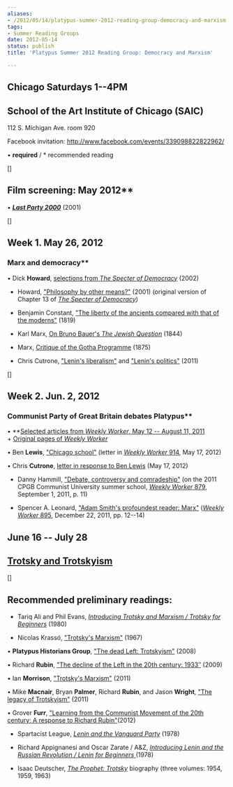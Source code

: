 ```yaml
---
aliases:
- /2012/05/14/platypus-summer-2012-reading-group-democracy-and-marxism
tags:
- Summer Reading Groups
date: 2012-05-14
status: publish
title: 'Platypus Summer 2012 Reading Group: Democracy and Marxism'

---
```

## Chicago Saturdays 1--4PM

## School of the Art Institute of Chicago (SAIC)

112 S. Michigan Ave. room 920

Facebook invitation: <http://www.facebook.com/events/339098822822962/>

• **required** / * recommended reading



[]

## Film screening: May 2012**

• [***Last Party 2000***](http://www.imdb.com/title/tt0253201/) (2001)



[]

## Week 1. May 26, 2012

### Marx and democracy**

• Dick **Howard**, [selections from *The Specter of Democracy*](/file/readings/howarddick_thespecterofdemocracybooksels.pdf) (2002)

* Howard, ["Philosophy by other means?"](/file/readings/howarddick_philosophybyothermeansmarx2001.pdf) (2001) (original version of Chapter 13 of [*The Specter of Democracy*](/file/readings/howarddick_thespecterofdemocracybook.pdf))

* Benjamin Constant, ["The liberty of the ancients compared with that of the moderns"](/file/readings/constant_liberty.pdf) (1819)

* Karl Marx, [On Bruno Bauer's *The Jewish Question*](http://www.marxists.org/archive/marx/works/1844/jewish-question/) (1844)

* Marx, [Critique of the Gotha Programme](http://www.marxists.org/archive/marx/works/1875/gotha/) (1875)

* Chris Cutrone, ["Lenin's liberalism"](/2011/06/01/lenins-liberalism/) and ["Lenin's politics"](/2011/09/25/lenins-politics/) (2011)



[]

## Week 2. Jun. 2, 2012

### Communist Party of Great Britain debates Platypus**

• **[Selected articles from *Weekly Worker*, May 12 -- August 11, 2011](/file/readings/cpgbcontraplatypus081111.pdf)
+ [Original pages of *Weekly Worker*](/file/readings/macnairmike_platypuscritique_may-august2011_081111.pdf)

• Ben **Lewis**, ["Chicago school"](http://www.cpgb.org.uk/letters.php?issue_id=914#1002753) (letter in [*Weekly Worker* 914](http://www.cpgb.org.uk/pdf/ww914.pdf#page=3), May 17, 2012)

• Chris **Cutrone**, [letter in response to Ben Lewis](/file/readings/cpgbcontraplatypus051712.pdf#page=2) (May 17, 2012)

* Danny Hammill, ["Debate, controversy and comradeship"](http://www.cpgb.org.uk/article.php?article_id=1004522) (on the 2011 CPGB Communist University summer school, [*Weekly Worker* 879](http://www.cpgb.org.uk/pdf/ww879.pdf#page=11), September 1, 2011, p. 11)

* Spencer A. Leonard, ["Adam Smith's profoundest reader: Marx"](http://www.cpgb.org.uk/article.php?article_id=1004671) ([*Weekly Worker* 895](http://www.cpgb.org.uk/pdf/ww895.pdf#page=12), December 22, 2011, pp. 12--14)



**June 16 -- July 28**
-





**[Trotsky and Trotskyism](/2012/05/08/platypus-summer-2012-trotsky-and-trotskyism/)**
---

[]

## Recommended preliminary readings:

* Tariq Ali and Phil Evans, [*Introducing Trotsky and Marxism */* Trotsky for Beginners*](http://www.mediafire.com/file/m7cbbnzc1iwlxkw/trotskyforbeginners1980.pdf) (1980)

* Nicolas Krassó, ["Trotsky's Marxism"](/file/readings/krassonicolas_trotskysmarxism1967_NLR04306.pdf) (1967)

• **Platypus Historians Group**, ["The dead Left: Trotskyism"](/2008/09/01/the-dead-left-trotskyism/) (2008)

• Richard **Rubin**, ["The decline of the Left in the 20th century: 1933″](/2009/11/18/the-decline-of-the-left-in-the-20th-century-1933/) (2009)

• Ian **Morrison**, ["Trotsky's Marxism"](/2011/07/01/trotskys-marxism/) (2011)

• Mike **Macnair**, Bryan **Palmer**, Richard **Rubin**, and Jason **Wright**, ["The legacy of Trotskyism"](/2011/08/05/the-legacy-of-trotskyism-2/) (2011)

• Grover **Furr**, ["Learning from the Communist Movement of the 20th century: A response to Richard Rubin"](/2012/04/01/learning-from-communist-movement/)(2012)

* Spartacist League, *[Lenin and the Vanguard Party](http://www.bolshevik.org/Pamphlets/LeninVanguard/LVP%200.htm)* (1978)

* Richard Appignanesi and Oscar Zarate / A&Z, [*Introducing Lenin and the Russian Revolution */* Lenin for Beginners* ](http://www.mediafire.com/file/m9h72nf0swd1bac/leninforbeginners1978.pdf)(1978)

* Isaac Deutscher, *[The Prophet: Trotsky](http://www.amazon.com/The-Prophet-Trotsky-1879-1940-Vol/dp/1844673936)* biography (three volumes: 1954, 1959, 1963)
